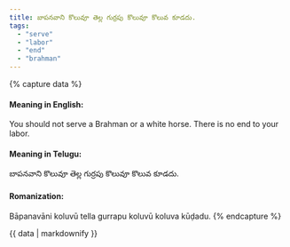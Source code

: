 ```yaml
---
title: బాపనవాని కొలువూ తెల్ల గుర్రపు కొలువూ కొలువ కూడదు.
tags:
  - "serve"
  - "labor"
  - "end"
  - "brahman"
---
```


{% capture data %}
#### Meaning in English:
You should not serve a Brahman or a white horse.
There is no end to your labor.

#### Meaning in Telugu:
బాపనవాని కొలువూ తెల్ల గుర్రపు కొలువూ కొలువ కూడదు.

#### Romanization:
Bāpanavāni koluvū tella gurrapu koluvū koluva kūḍadu.
{% endcapture %}

{{ data | markdownify }}

